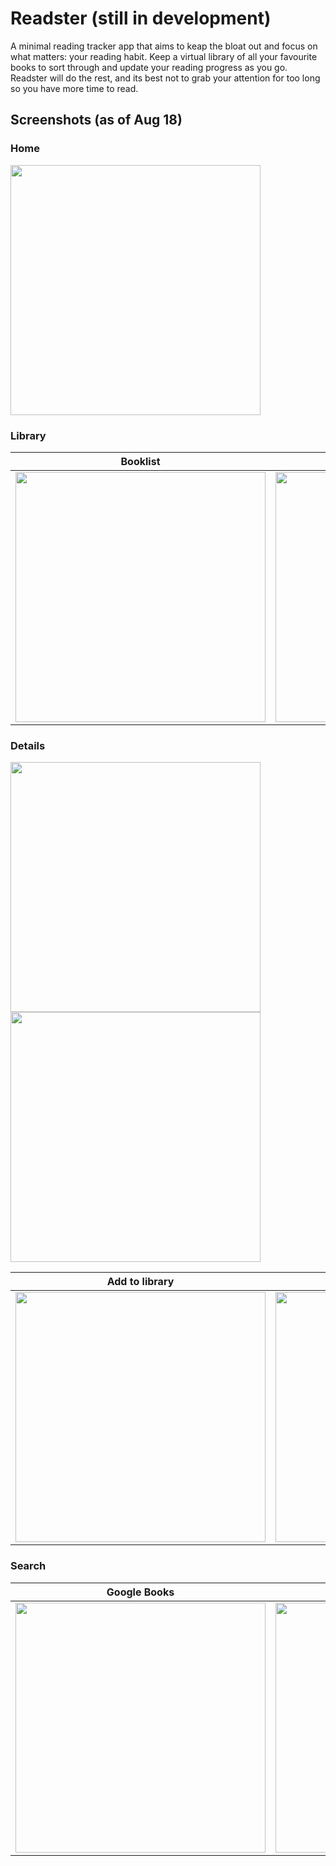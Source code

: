 # Readster (still in development)

A minimal reading tracker app that aims to keap the bloat out and focus on what matters: your reading habit. Keep a virtual library of all your favourite books to sort through and update your reading progress as you go. Readster will do the rest, and its best not to grab your attention for too long so you have more time to read.

## Screenshots (as of Aug 18)

### Home
<img src="./screenshots/home.png" width="400">


### Library

| Booklist     | Bookshelf      |
|------------|-------------|
| <img src="./screenshots/booklist.jpg" width="400"> | <img src="./screenshots/bookshelf.jpg" width="400"> |


### Details
<img src="./screenshots/details_1.png" width="400">
<img src="./screenshots/details_2.png" width="400"> 

| Add to library     | eBook sample     |
|------------|-------------|
| <img src="./screenshots/add_to_lib.png" width="400"> | <img src="./screenshots/ebook sample.png" width="400"> |


### Search
| Google Books     | Goodreads   |
|------------|-------------|
| <img src="./screenshots/search_google_books.png" width="400"> | <img src="./screenshots/search_goodreads.png" width="400"> |
